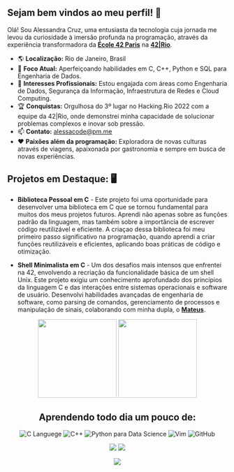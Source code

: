 ## Sejam bem vindos ao meu perfil! :sunflower:

Olá! Sou Alessandra Cruz, uma entusiasta da tecnologia cuja jornada me levou da curiosidade à imersão profunda na programação, através da experiência transformadora da [**École 42 Paris**](https://www.42network.org/42-schools/) na [**42|Rio**](https://42.rio/).

- 🌎 **Localização:** Rio de Janeiro, Brasil
- 🧠 **Foco Atual:** Aperfeiçoando habilidades em C, C++, Python e SQL para Engenharia de Dados.
- 💼 **Interesses Profissionais:** Estou engajada com áreas como Engenharia de Dados, Segurança da Informação, Infraestrutura de Redes e Cloud Computing.
- 🏆 **Conquistas:** Orgulhosa do 3º lugar no Hacking.Rio 2022 com a equipe da 42|Rio, onde demonstrei minha capacidade de solucionar problemas complexos e inovar sob pressão.
- 📫 **Contato:** alessacode@pm.me
- ❤️ **Paixões além da programação:** Exploradora de novas culturas através de viagens, apaixonada por gastronomia e sempre em busca de novas experiências.

## Projetos em Destaque: 🖥️

- **Biblioteca Pessoal em C** - Este projeto foi uma oportunidade para desenvolver uma biblioteca em C que se tornou fundamental para muitos dos meus projetos futuros. Aprendi não apenas sobre as funções padrão da linguagem, mas também sobre a importância de escrever código reutilizável e eficiente. A criaçao dessa biblioteca foi meu primeiro passo significativo na programação, quando aprendi a criar funções reutilizáveis e eficientes, aplicando boas práticas de código e otimização.

- **Shell Minimalista em C** - Um dos desafios mais intensos que enfrentei na 42, envolvendo a recriação da funcionalidade básica de um shell Unix. Este projeto exigiu um conhecimento aprofundado dos princípios da linguagem C e das interações entre sistemas operacionais e software de usuário. Desenvolvi habilidades avançadas de engenharia de software, como parsing de comandos, gerenciamento de processos e manipulação de sinais, colaborando com minha dupla, o [**Mateus**](https://github.com/mateusmedeir).

<!-- GITHUB STATUS -->
<div align="center">
<img height="180em" src="https://github-readme-stats.vercel.app/api/?username=alessandracruz&show_icons=true&theme=dark&include_all_commits=true&count_private=true"/>
<img height="180em" src="https://github-readme-stats.vercel.app/api/top-langs/?username=alessandracruz&layout=compact&langs_count=10&theme=dark"/>
 
<!-- TEMAS: dark, radical, merko, gruvbox, tokyonight, onedark, cobalt, synthwave, highcontrast, dracula>

<!-- TECNOLOGIAS -->
<div align="center">
 
## Aprendendo todo dia um pouco de:

![C Languege](https://img.shields.io/badge/C-00599C?style=for-the-badge&logo=c&logoColor=white)
![C++](https://img.shields.io/badge/C%2B%2B-00599C?style=for-the-badge&logo=c%2B%2B&logoColor=white)
![Python para Data Science](https://img.shields.io/badge/Python-FFD43B?style=for-the-badge&logo=python&logoColor=blue)
![Vim](https://img.shields.io/badge/VIM-%2311AB00.svg?&style=for-the-badge&logo=vim&logoColor=white)
![GitHub](https://img.shields.io/badge/GitHub-100000?style=for-the-badge&logo=github&logoColor=white)

</div>

<!-- REDES SOCIAIS -->
<div align="center">
<a href="https://instagram.com/alessaccruz" target="_blank"><img src="https://img.shields.io/badge/-Instagram-%23E4405F?style=for-the-badge&logo=instagram&logoColor=white" target="_blank"></a>
<a href="https://www.linkedin.com/in/alessandraccruz/" target="_blank"><img src="https://img.shields.io/badge/-LinkedIn-%230077B5?style=for-the-badge&logo=linkedin&logoColor=white" target="_blank"></a>

 ![](https://visitor-badge.glitch.me/badge?page_id=alessandracruz)
